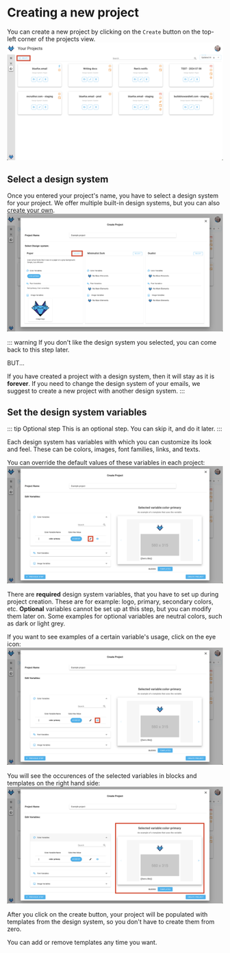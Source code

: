 # Creating a new project

You can create a new project by clicking on the `Create` button on the top-left corner of the projects view.
![A screenshot of the projects view.](./project-create.png)

## Select a design system

Once you entered your project's name, you have to select a design system for your project. We offer multiple built-in design systems, but you can also [create your own](/docs/design-systems/).
![A screenshot of the project creation wizard's design system selection step.](./project-create-select-design-system.png)

::: warning
If you don't like the design system you selected, you can come back to this step later.

BUT...

If you have created a project with a design system, then it will stay as it is **forever**. If you need to change the design system of your emails, we suggest to create a new project with another design system.
:::

## Set the design system variables

::: tip Optional step
This is an optional step. You can skip it, and do it later.
:::

Each design system has variables with which you can customize its look and feel. These can be colors, images, font families, links, and texts.

You can override the default values of these variables in each project:
![A screenshot of the project creation wizard's design system variables settings step.](./project-create-edit-design-system-variable.png)

There are **required** design system variables, that you have to set up during project creation. These are for example: logo, primary, secondary colors, etc. **Optional** variables cannot be set up at this step, but you can modify them later on. Some examples for optional variables are neutral colors, such as dark or light grey.

If you want to see examples of a certain variable's usage, click on the eye icon:
![A screenshot of the project creation wizard's design system variables settings step - preview variable icon.](./project-create-preview-design-system-variables.png)

You will see the occurences of the selected variables in blocks and templates on the right hand side:
![A screenshot of the project creation wizard's design system variables settings step - preview blocks and templates.](./project-create-block-template-preview.png)

After you click on the create button, your project will be populated with templates from the design system, so you don't have to create them from zero.

You can add or remove templates any time you want.
